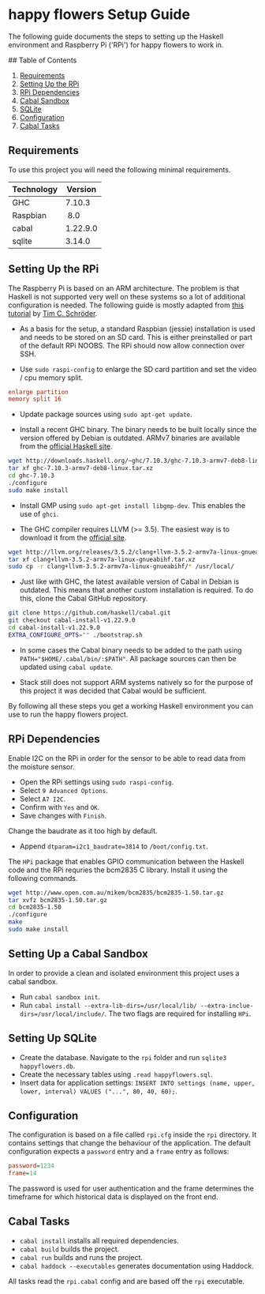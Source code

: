 # happy flowers Setup Guide

The following guide documents the steps to setting up the Haskell environment and Raspberry Pi ('RPi') for happy flowers to work in.

## Table of Contents

1. [Requirements](#requirements)
2. [Setting Up the RPi](#setting-up-the-rpi)
3. [RPi Dependencies](#rpi-dependencies)
3. [Cabal Sandbox](#cabal-sandbox)
4. [SQLite](#sqlite)
5. [Configuration](#configuration)
6. [Cabal Tasks](#cabal-tasks)

## Requirements

To use this project you will need the following minimal requirements.

| Technology | Version  |
| ---------- | -------- |
| GHC        | 7.10.3   |
| Raspbian   | 8.0      |
| cabal      | 1.22.9.0 |
| sqlite     | 3.14.0   |

## Setting Up the RPi

The Raspberry Pi is based on an ARM architecture. The problem is that Haskell is not supported very well on these systems so a lot of additional configuration is needed. The following guide is mostly adapted from [this tutorial](https://github.com/blitzcode/hue-dashboard#raspberry-pi) by [Tim C. Schröder](https://github.com/blitzcode).

- As a basis for the setup, a standard Raspbian (jessie) installation is used and needs to be stored on an SD card. This is either preinstalled or part of the default RPi NOOBS. The RPi should now allow connection over SSH.

- Use `sudo raspi-config` to enlarge the SD card partition and set the video / cpu memory split.

```ini
enlarge partition
memory split 16
```

- Update package sources using `sudo apt-get update`.

- Install a recent GHC binary. The binary needs to be built locally since the version offered by Debian is outdated. ARMv7 binaries are available from the [official Haskell site](https://goo.gl/4g1Ck1).

```bash
wget http://downloads.haskell.org/~ghc/7.10.3/ghc-7.10.3-armv7-deb8-linux.tar.xz
tar xf ghc-7.10.3-armv7-deb8-linux.tar.xz
cd ghc-7.10.3
./configure
sudo make install
```

- Install GMP using `sudo apt-get install libgmp-dev`. This enables the use of `ghci`.

- The GHC compiler requires LLVM (>= 3.5). The easiest way is to download it from the [official site](https://goo.gl/VZj7b3).

```bash
wget http://llvm.org/releases/3.5.2/clang+llvm-3.5.2-armv7a-linux-gnueabihf.tar.xz
tar xf clang+llvm-3.5.2-armv7a-linux-gnueabihf.tar.xz
sudo cp -r clang+llvm-3.5.2-armv7a-linux-gnueabihf/* /usr/local/
```

- Just like with GHC, the latest available version of Cabal in Debian is outdated. This means that another custom installation is required. To do this, clone the Cabal GitHub repository.

```bash
git clone https://github.com/haskell/cabal.git
git checkout cabal-install-v1.22.9.0
cd cabal-install-v1.22.9.0
EXTRA_CONFIGURE_OPTS="" ./bootstrap.sh
```

- In some cases the Cabal binary needs to be added to the path using `PATH="$HOME/.cabal/bin/:$PATH"`. All package sources can then be updated using `cabal update`.

- Stack still does not support ARM systems natively so for the purpose of this project it was decided that Cabal would be sufficient.

By following all these steps you get a working Haskell environment you can use to run the happy flowers project.

## RPi Dependencies

Enable I2C on the RPi in order for the sensor to be able to read data from the moisture sensor.

- Open the RPi settings using `sudo raspi-config`.
- Select `9 Advanced Options`.
- Select `A7 I2C`.
- Confirm with `Yes` and `OK`.
- Save changes with `Finish`.

Change the baudrate as it too high by default.

- Append `dtparam=i2c1_baudrate=3814` to `/boot/config.txt`.

The `HPi` package that enables GPIO communication between the Haskell code and the RPi requries the bcm2835 C library. Install it using the following commands.

```bash
wget http://www.open.com.au/mikem/bcm2835/bcm2835-1.50.tar.gz
tar xvfz bcm2835-1.50.tar.gz
cd bcm2835-1.50
./configure
make
sudo make install
```

## Setting Up a Cabal Sandbox

In order to provide a clean and isolated environment this project uses a cabal sandbox.

- Run `cabal sandbox init`.
- Run `cabal install --extra-lib-dirs=/usr/local/lib/ --extra-inclue-dirs=/usr/local/include/`. The two flags are required for installing `HPi`.

## Setting Up SQLite

- Create the database. Navigate to the `rpi` folder and run `sqlite3 happyflowers.db`.
- Create the necessary tables using `.read happyflowers.sql`.
- Insert data for application settings: `INSERT INTO settings (name, upper, lower, interval) VALUES ("...", 80, 40, 60);`.

## Configuration

The configuration is based on a file called `rpi.cfg` inside the `rpi` directory. It contains settings that change the behaviour of the application. The default configuration expects a `password` entry and a `frame` entry as follows:

```ini
password=1234
frame=14
```

The password is used for user authentication and the frame determines the timeframe for which historical data is displayed on the front end.

## Cabal Tasks

- `cabal install` installs all required dependencies.
- `cabal build` builds the project.
- `cabal run` builds and runs the project.
- `cabal haddock --executables` generates documentation using Haddock.

All tasks read the `rpi.cabal` config and are based off the `rpi` executable.
